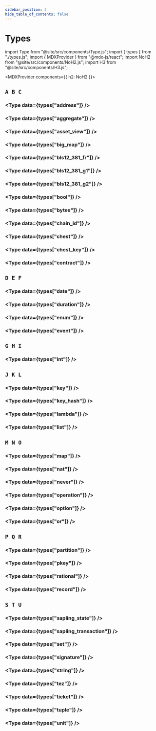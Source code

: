 ```yaml
---
sidebar_position: 2
hide_table_of_contents: false
---
```


# Types

<!-- Custom component -->

import Type from "@site/src/components/Type.js";
import { types } from "./types.js";
import { MDXProvider } from "@mdx-js/react";
import NoH2 from "@site/src/components/NoH2.js";
import H3 from "@site/src/components/H3.js";

<MDXProvider components={{ h2: NoH2 }}>

## `A B C`

<H3 page="types" value="address" />

<Type data={types["address"]} />

<H3 page="types" value="aggregate<A>" />

<Type data={types["aggregate"]} />

<H3 page="types" value="asset_view<A>" />

<Type data={types["asset_view"]} />

<H3 page="types" value="big_map<K, V>" />

<Type data={types["big_map"]} />

<H3 page="types" value="bls12_381_fr" />

<Type data={types["bls12_381_fr"]} />

<H3 page="types" value="bls12_381_g1" />

<Type data={types["bls12_381_g1"]} />

<H3 page="types" value="bls12_381_g2" />

<Type data={types["bls12_381_g2"]} />

<H3 page="types" value="bool" />

<Type data={types["bool"]} />

<H3 page="types" value="bytes" />

<Type data={types["bytes"]} />

<H3 page="types" value="chain_id" />

<Type data={types["chain_id"]} />

<H3 page="types" value="chest" />

<Type data={types["chest"]} />

<H3 page="types" value="chest_key" />

<Type data={types["chest_key"]} />

<H3 page="types" value="contract" />

<Type data={types["contract"]} />

## `D E F`

<H3 page="types" value="date" />

<Type data={types["date"]} />

<H3 page="types" value="duration" />

<Type data={types["duration"]} />

<H3 page="types" value="enum" />

<Type data={types["enum"]} />

<H3 page="types" value="event" />

<Type data={types["event"]} />

## `G H I`

<H3 page="types" value="int" />

<Type data={types["int"]} />

## `J K L`

<H3 page="types" value="key" />

<Type data={types["key"]} />

<H3 page="types" value="key_hash" />

<Type data={types["key_hash"]} />

<H3 page="types" value="lambda" />

<Type data={types["lambda"]} />

<H3 page="types" value="list<T>" />

<Type data={types["list"]} />

## `M N O`

<H3 page="types" value="map<K, V>" />

<Type data={types["map"]} />

<H3 page="types" value="nat" />

<Type data={types["nat"]} />

<H3 page="types" value="never" />

<Type data={types["never"]} />

<H3 page="types" value="operation" />

<Type data={types["operation"]} />

<H3 page="types" value="option<T>" />

<Type data={types["option"]} />

<H3 page="types" value="or<T1, T2>" />

<Type data={types["or"]} />

## `P Q R`

<H3 page="types" value="partition<A>" />

<Type data={types["partition"]} />

<H3 page="types" value="pkey<A>" />

<Type data={types["pkey"]} />

<H3 page="types" value="rational" />

<Type data={types["rational"]} />

<H3 page="types" value="record" />

<Type data={types["record"]} />

## `S T U`

<H3 page="types" value="sapling_state(n)" />

<Type data={types["sapling_state"]} />

<H3 page="types" value="sapling_transaction(n)" />

<Type data={types["sapling_transaction"]} />

<H3 page="types" value="set<T>" />

<Type data={types["set"]} />

<H3 page="types" value="signature" />

<Type data={types["signature"]} />

<H3 page="types" value="string" />

<Type data={types["string"]} />

<H3 page="types" value="tez" />

<Type data={types["tez"]} />

<H3 page="types" value="ticket<T>" />

<Type data={types["ticket"]} />

<H3 page="types" value="tuple" />

<Type data={types["tuple"]} />

<H3 page="types" value="unit" />

<Type data={types["unit"]} />

</MDXProvider>
